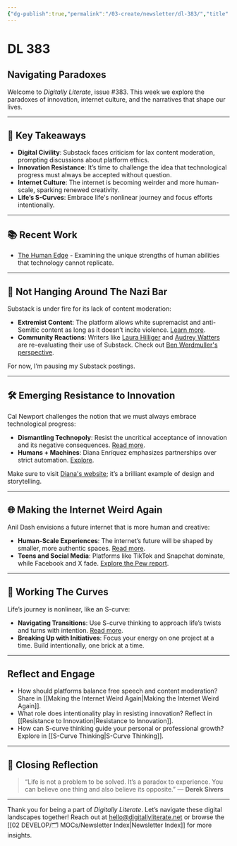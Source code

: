 ```yaml
---
{"dg-publish":true,"permalink":"/03-create/newsletter/dl-383/","title":"Navigating Paradoxes","tags":["digital-civility","innovation-resistance","internet-culture","s-curve-thinking","paradox"]}
---
```



# DL 383

## Navigating Paradoxes

Welcome to _Digitally Literate_, issue #383. This week we explore the paradoxes of innovation, internet culture, and the narratives that shape our lives.

---

## 🔖 Key Takeaways
- **Digital Civility**: Substack faces criticism for lax content moderation, prompting discussions about platform ethics.
- **Innovation Resistance**: It’s time to challenge the idea that technological progress must always be accepted without question.
- **Internet Culture**: The internet is becoming weirder and more human-scale, sparking renewed creativity.
- **Life’s S-Curves**: Embrace life's nonlinear journey and focus efforts intentionally.

---

## 📚 Recent Work
- [The Human Edge](https://wiobyrne.com/the-human-edge/) - Examining the unique strengths of human abilities that technology cannot replicate.

---

## 🚩 Not Hanging Around The Nazi Bar

Substack is under fire for its lack of content moderation:
- **Extremist Content**: The platform allows white supremacist and anti-Semitic content as long as it doesn’t incite violence. [Learn more](https://www.theatlantic.com/ideas/archive/2023/11/substack-extremism-nazi-white-supremacy-newsletters/676156/).
- **Community Reactions**: Writers like [Laura Hilliger](https://www.laurahilliger.com/) and [Audrey Watters](https://2ndbreakfast.audreywatters.com/leaving-substack-again/) are re-evaluating their use of Substack. Check out [Ben Werdmuller's perspective](https://werd.io/2023/leaving-the-nazi-bar).

For now, I’m pausing my Substack postings.

---

## 🛠 Emerging Resistance to Innovation

Cal Newport challenges the notion that we must always embrace technological progress:
- **Dismantling Technopoly**: Resist the uncritical acceptance of innovation and its negative consequences. [Read more](https://www.newyorker.com/tech/annals-of-technology/its-time-to-dismantle-the-technopoly).
- **Humans + Machines**: Diana Enríquez emphasizes partnerships over strict automation. [Explore](https://www.techpolicy.press/between-the-algorithm-and-a-hard-place-the-workers-dilemma/).

Make sure to visit [Diana's website](https://www.denrsch.com/); it’s a brilliant example of design and storytelling.

---

## 🌐 Making the Internet Weird Again

Anil Dash envisions a future internet that is more human and creative:
- **Human-Scale Experiences**: The internet’s future will be shaped by smaller, more authentic spaces. [Read more](https://www.rollingstone.com/culture/culture-commentary/internet-future-about-to-get-weird-1234938403/).
- **Teens and Social Media**: Platforms like TikTok and Snapchat dominate, while Facebook and X fade. [Explore the Pew report](https://www.pewresearch.org/internet/2023-12-11/teens-social-media-and-technology-2023/).

---

## 🎢 Working The Curves

Life’s journey is nonlinear, like an S-curve:
- **Navigating Transitions**: Use S-curve thinking to approach life’s twists and turns with intention. [Read more](https://www.willpatrick.co.uk/articles/s-curve-thinking).
- **Breaking Up with Initiatives**: Focus your energy on one project at a time. Build intentionally, one brick at a time.

---

## Reflect and Engage
- How should platforms balance free speech and content moderation? Share in [[Making the Internet Weird Again\|Making the Internet Weird Again]].
- What role does intentionality play in resisting innovation? Reflect in [[Resistance to Innovation\|Resistance to Innovation]].
- How can S-curve thinking guide your personal or professional growth? Explore in [[S-Curve Thinking\|S-Curve Thinking]].

---

## 🌟 Closing Reflection

> “Life is not a problem to be solved. It’s a paradox to experience. You can believe one thing and also believe its opposite.” — **Derek Sivers**

---

Thank you for being a part of _Digitally Literate_. Let’s navigate these digital landscapes together! Reach out at hello@digitallyliterate.net or browse the [[02 DEVELOP/🗂️ MOCs/Newsletter Index\|Newsletter Index]] for more insights.